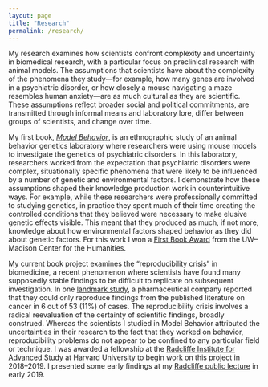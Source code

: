 ```yaml
---
layout: page
title: "Research"
permalink: /research/
---
```


My research examines how scientists confront complexity and uncertainty in biomedical research, with a particular focus on preclinical research with animal models. The assumptions that scientists have about the complexity of the phenomena they study—for example, how many genes are involved in a psychiatric disorder, or how closely a mouse navigating a maze resembles human anxiety—are as much cultural as they are scientific. These assumptions reflect broader social and political commitments, are transmitted through informal means and laboratory lore, differ between groups of scientists, and change over time.

My first book, [*Model Behavior*](http://amzn.to/2ydCtFq), is an ethnographic study of an animal behavior genetics laboratory where researchers were using mouse models to investigate the genetics of psychiatric disorders. In this laboratory, researchers worked from the expectation that psychiatric disorders were complex, situationally specific phenomena that were likely to be influenced by a number of genetic and environmental factors. I demonstrate how these assumptions shaped their knowledge production work in counterintuitive ways. For example, while these researchers were professionally committed to studying genetics, in practice they spent much of their time creating the controlled conditions that they believed were necessary to make elusive genetic effects visible. This meant that they produced as much, if not more, knowledge about how environmental factors shaped behavior as they did about genetic factors. For this work I won a [First Book Award](https://history.wisc.edu/2015/11/30/first-book-award-to-nicole-nelson/) from the UW–Madison Center for the Humanities.

My current book project examines the “reproducibility crisis” in biomedicine, a recent phenomenon where scientists have found many supposedly stable findings to be difficult to replicate on subsequent investigation. In one [landmark study](https://doi.org/10.1038/483531a), a pharmaceutical company reported that they could only reproduce findings from the published literature on cancer in 6 out of 53 (11%) of cases. The reproducibility crisis involves a radical reevaluation of the certainty of scientific findings, broadly construed. Whereas the scientists I studied in Model Behavior attributed the uncertainties in their research to the fact that they worked on behavior, reproducibility problems do not appear to be confined to any particular field or technique. I was awarded a fellowship at the [Radcliffe Institute for Advanced Study](https://www.radcliffe.harvard.edu/people/nicole-c-nelson) at Harvard University to begin work on this project in 2018–2019. I presented some early findings at my [Radcliffe public lecture](https://www.youtube.com/watch?v=DEZl0e0J9rs) in early 2019. 

<iframe width="90%" height="90% src="https://www.youtube.com/embed/DEZl0e0J9rs" title="The Reproducibility Crisis in Historical Perspective | Nicole C. Nelson || Radcliffe Institute" frameborder="0" allow="accelerometer; autoplay; clipboard-write; encrypted-media; gyroscope; picture-in-picture; web-share" allowfullscreen></iframe>

I have also done research on new technologies in oncology research and clinical practice. As an embedded ethnographer in a trial investigating resistance to chemotherapy in breast cancer, I observed researchers as they introduced genomic technologies into existing clinical research routines. This work was conducted in collaboration with [Alberto Cambrosio](https://www.mcgill.ca/ssom/staff/alberto-cambrosio) and Peter Keating. With [Pilar Ossorio](https://law.wisc.edu/profiles/pnossorio@wisc.edu), I studied how community vs. academic medical center doctors used algorithms to make treatment recommendations to patients. 